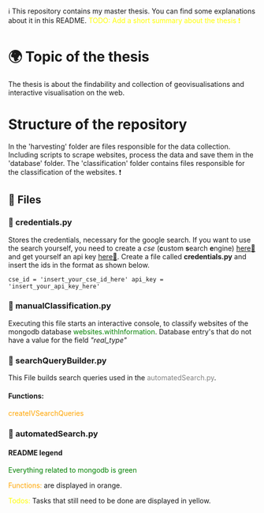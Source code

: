 :information_source: This repository contains my master thesis. You can find some explanations about it in this README.  <span style="color:yellow"> TODO: Add a short summary about the thesis :exclamation: </span>

# :earth_africa: Topic of the thesis 

The thesis is about the findability and collection of geovisualisations and interactive visualisation on the web.

# Structure of the repository

In the 'harvesting' folder are files responsible for the data collection. Including scripts to scrape websites, process the data and save them in the 'database' folder.
The 'classification' folder contains files responsible for the classification of the websites. :exclamation:


## :open_file_folder: Files
### :snake: credentials.py 

Stores the credentials, necessary for the google search. If you want to use the search yourself, you need to create a *cse* (**c**ustom **s**earch **e**ngine) [here:link:](https://cse.google.com/) and get yourself an api key [here:link:](https://developers.google.com/custom-search/v1/introduction?hl=de). Create a file called **credentials.py** and insert the ids in the format as shown below.

<code>cse_id = 'insert_your_cse_id_here'
api_key = 'insert_your_api_key_here'
</code>

### :snake: manualClassification.py

Executing this file starts an interactive console, to classify websites of the mongodb database <span style="color:green"> websites.withInformation</span>. Database entry's that do not have a value for the field *"real_type"* 

### :snake: searchQueryBuilder.py

This File builds search queries used in the <span style="color:grey">automatedSearch.py</span>.  

#### Functions:
<span style="color:orange">createIVSearchQueries</span>

### :snake: automatedSearch.py

#### README legend 

<span style="color:green"> Everything related to mongodb is green</span>

<span style="color:orange">Functions: </span> are displayed in orange.

<span style="color:yellow"> Todos: </span>Tasks that still need to be done are displayed in yellow.